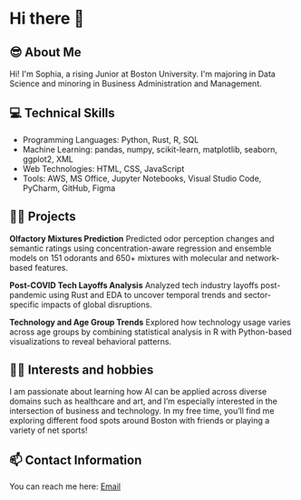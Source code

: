 # Hi there 👋 

<!--
**sophiashiuu/sophiashiuu** is a ✨ _special_ ✨ repository because its `README.md` (this file) appears on your GitHub profile.
 
Here are some ideas to get you started: 
 
- 🔭 I’m currently working on ...
- 🌱 I’m currently learning ...
- 👯 I’m looking to collaborate on ...
- 🤔 I’m looking for help with ...
- 💬 Ask me about ...
- 📫 How to reach me: ...
- 😄 Pronouns: ...
- ⚡ Fun fact: ... wow 
-->

## 😎 About Me
Hi! I'm Sophia, a rising Junior at Boston University. I'm majoring in Data Science and minoring in Business Administration and Management. 

## 💻 Technical Skills 
* Programming Languages: Python, Rust, R, SQL 
* Machine Learning: pandas, numpy, scikit-learn, matplotlib, seaborn, ggplot2, XML
* Web Technologies: HTML, CSS, JavaScript
* Tools: AWS, MS Office, Jupyter Notebooks, Visual Studio Code, PyCharm, GitHub, Figma

## 👩‍💻 Projects 
**Olfactory Mixtures Prediction** 
Predicted odor perception changes and semantic ratings using concentration-aware regression and ensemble models on 151 odorants and 650+ mixtures with molecular and network-based features.

**Post-COVID Tech Layoffs Analysis**
Analyzed tech industry layoffs post-pandemic using Rust and EDA to uncover temporal trends and sector-specific impacts of global disruptions.

**Technology and Age Group Trends**
Explored how technology usage varies across age groups by combining statistical analysis in R with Python-based visualizations to reveal behavioral patterns.


## 👩‍🍳 Interests and hobbies 
I am passionate about learning how AI can be applied across diverse domains such as healthcare and art, and I’m especially interested in the intersection of business and technology. In my free time, you’ll find me exploring different food spots around Boston with friends or playing a variety of net sports!

## 📫 Contact Information 
You can reach me here: [Email](sophshiu@bu.edu)

